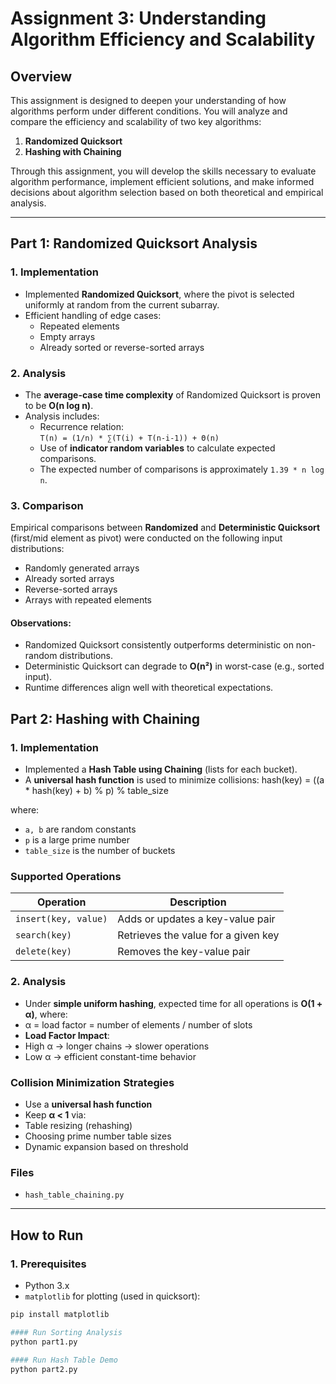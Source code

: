 # Assignment 3: Understanding Algorithm Efficiency and Scalability

## Overview

This assignment is designed to deepen your understanding of how algorithms perform under different conditions. You will analyze and compare the efficiency and scalability of two key algorithms:

1. **Randomized Quicksort**
2. **Hashing with Chaining**

Through this assignment, you will develop the skills necessary to evaluate algorithm performance, implement efficient solutions, and make informed decisions about algorithm selection based on both theoretical and empirical analysis.

---

## Part 1: Randomized Quicksort Analysis

###  1. Implementation

- Implemented **Randomized Quicksort**, where the pivot is selected uniformly at random from the current subarray.
- Efficient handling of edge cases:
  - Repeated elements
  - Empty arrays
  - Already sorted or reverse-sorted arrays

###  2. Analysis

- The **average-case time complexity** of Randomized Quicksort is proven to be **O(n log n)**.
- Analysis includes:
  - Recurrence relation:  
    `T(n) = (1/n) * ∑(T(i) + T(n-i-1)) + Θ(n)`
  - Use of **indicator random variables** to calculate expected comparisons.
  - The expected number of comparisons is approximately `1.39 * n log n`.

###  3. Comparison

Empirical comparisons between **Randomized** and **Deterministic Quicksort** (first/mid element as pivot) were conducted on the following input distributions:

- Randomly generated arrays  
- Already sorted arrays  
- Reverse-sorted arrays  
- Arrays with repeated elements  

####  Observations:
- Randomized Quicksort consistently outperforms deterministic on non-random distributions.
- Deterministic Quicksort can degrade to **O(n²)** in worst-case (e.g., sorted input).
- Runtime differences align well with theoretical expectations.

##  Part 2: Hashing with Chaining

###  1. Implementation

- Implemented a **Hash Table using Chaining** (lists for each bucket).
- A **universal hash function** is used to minimize collisions:
 hash(key) = ((a * hash(key) + b) % p) % table_size

where:
- `a, b` are random constants
- `p` is a large prime number
- `table_size` is the number of buckets

###  Supported Operations

| Operation | Description |
|-----------|-------------|
| `insert(key, value)` | Adds or updates a key-value pair |
| `search(key)`        | Retrieves the value for a given key |
| `delete(key)`        | Removes the key-value pair |

###  2. Analysis

- Under **simple uniform hashing**, expected time for all operations is **O(1 + α)**, where:
- α = load factor = number of elements / number of slots
- **Load Factor Impact**:
- High α → longer chains → slower operations
- Low α → efficient constant-time behavior

###  Collision Minimization Strategies

- Use a **universal hash function**
- Keep **α < 1** via:
- Table resizing (rehashing)
- Choosing prime number table sizes
- Dynamic expansion based on threshold

###  Files
- `hash_table_chaining.py`

---

##  How to Run

### 1. Prerequisites

- Python 3.x
- `matplotlib` for plotting (used in quicksort):
```bash
pip install matplotlib

#### Run Sorting Analysis
python part1.py

#### Run Hash Table Demo
python part2.py
